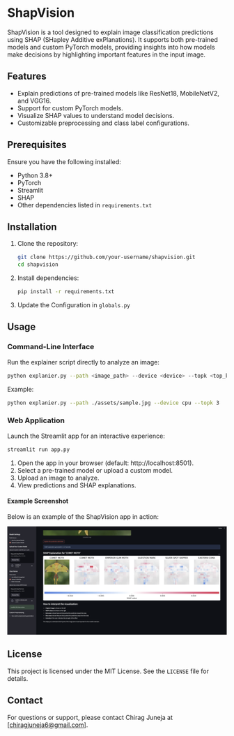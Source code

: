 # ShapVision

ShapVision is a tool designed to explain image classification predictions using SHAP (SHapley Additive exPlanations). It supports both pre-trained models and custom PyTorch models, providing insights into how models make decisions by highlighting important features in the input image.

## Features

- Explain predictions of pre-trained models like ResNet18, MobileNetV2, and VGG16.
- Support for custom PyTorch models.
- Visualize SHAP values to understand model decisions.
- Customizable preprocessing and class label configurations.

## Prerequisites

Ensure you have the following installed:

- Python 3.8+
- PyTorch
- Streamlit
- SHAP
- Other dependencies listed in `requirements.txt`

## Installation

1. Clone the repository:
   ```bash
   git clone https://github.com/your-username/shapvision.git
   cd shapvision
   ```

2. Install dependencies:
   ```bash
   pip install -r requirements.txt
   ```

3. Update the Configuration in `globals.py`

## Usage

### Command-Line Interface

Run the explainer script directly to analyze an image:
```bash
python explanier.py --path <image_path> --device <device> --topk <top_k> --batch <batch_size> --nevals <num_evals>
```

Example:
```bash
python explanier.py --path ./assets/sample.jpg --device cpu --topk 3
```

### Web Application

Launch the Streamlit app for an interactive experience:
```bash
streamlit run app.py
```

1. Open the app in your browser (default: http://localhost:8501).
2. Select a pre-trained model or upload a custom model.
3. Upload an image to analyze.
4. View predictions and SHAP explanations.

#### Example Screenshot

Below is an example of the ShapVision app in action:

![ShapVision App Screenshot](./assets/screenshot.png)

## License

This project is licensed under the MIT License. See the `LICENSE` file for details.

## Contact

For questions or support, please contact Chirag Juneja at [chiragjuneja6@gmail.com].
